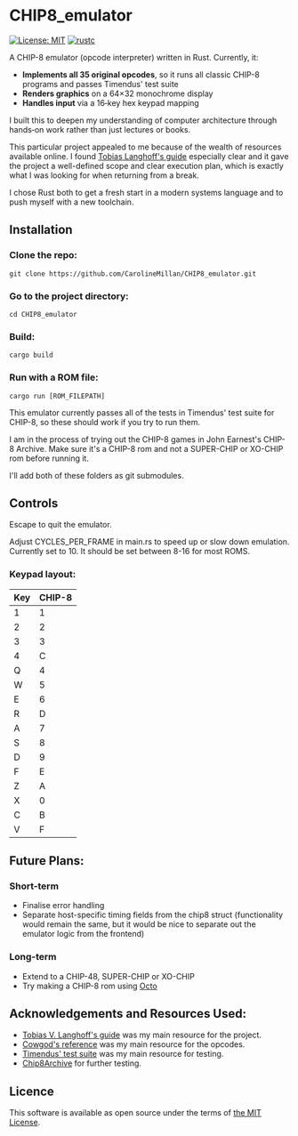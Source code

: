 # CHIP8_emulator

[![License: MIT](https://img.shields.io/badge/License-MIT-green.svg)](LICENSE)
[![rustc](https://img.shields.io/badge/rustc-1.70%2B-brightgreen.svg)](https://www.rust-lang.org/tools/install)

A CHIP-8 emulator (opcode interpreter) written in Rust. Currently, it: 
- **Implements all 35 original opcodes**, so it runs all classic CHIP-8 programs and passes Timendus' test suite
- **Renders graphics** on a 64×32 monochrome display
- **Handles input** via a 16‑key hex keypad mapping

I built this to deepen my understanding of computer architecture through hands‑on work rather than just lectures or books. 

This particular project appealed to me because of the wealth of resources available online. I found [Tobias Langhoff's guide](https://tobiasvl.github.io/blog/write-a-chip-8-emulator/) especially clear and it gave the project a well-defined scope and clear execution plan, which is exactly what I was looking for when returning from a break. 

I chose Rust both to get a fresh start in a modern systems language and to push myself with a new toolchain.

## Installation

### Clone the repo:
``` git clone https://github.com/CarolineMillan/CHIP8_emulator.git ```

### Go to the project directory:
``` cd CHIP8_emulator ```

### Build:
``` cargo build ```

### Run with a ROM file:
``` cargo run [ROM_FILEPATH] ```

This emulator currently passes all of the tests in Timendus' test suite for CHIP-8, so these should work if you try to run them. 

I am in the process of trying out the CHIP-8 games in John Earnest's CHIP-8 Archive. Make sure it's a CHIP-8 rom and not a SUPER-CHIP or XO-CHIP rom before running it.

I'll add both of these folders as git submodules.

## Controls 

Escape to quit the emulator.

Adjust CYCLES_PER_FRAME in main.rs to speed up or slow down emulation. Currently set to 10. It should be set between 8-16 for most ROMS.

### Keypad layout:

|Key | CHIP-8|
|----|-------|
|1|1|
|2|2|
|3|3|
|4|C|
|Q|4|
|W|5|
|E|6|
|R|D|
|A|7|
|S|8|
|D|9|
|F|E|
|Z|A|
|X|0|
|C|B|
|V|F|

## Future Plans:

### Short-term

- Finalise error handling
- Separate host-specific timing fields from the chip8 struct (functionality would remain the same, but it would be nice to separate out the emulator logic from the frontend)

### Long-term

- Extend to a CHIP-48, SUPER-CHIP or XO-CHIP
- Try making a CHIP-8 rom using [Octo](https://johnearnest.github.io/Octo/index.html?key=VSNszvkc)

## Acknowledgements and Resources Used:

- [Tobias V. Langhoff's guide](https://tobiasvl.github.io/blog/write-a-chip-8-emulator/) was my main resource for the project.
- [Cowgod's reference](http://devernay.free.fr/hacks/chip8/C8TECH10.HTM) was my main resource for the opcodes.
- [Timendus' test suite](https://github.com/Timendus/chip8-test-suite) was my main resource for testing.
- [Chip8Archive](https://github.com/JohnEarnest/chip8Archive) for further testing.

## Licence

This software is available as open source under the terms of [the MIT License](https://opensource.org/license/MIT).
